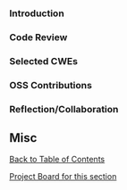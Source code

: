 ### Introduction

### Code Review 

### Selected CWEs

### OSS Contributions

### Reflection/Collaboration


## Misc
[Back to Table of Contents](./README.md)

[Project Board for this section](https://github.com/orgs/22FAUNO-SA-Team-1/projects/6)
